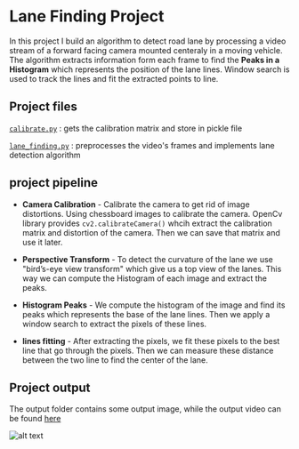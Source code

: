 # Lane Finding Project

In this project I build an algorithm to detect road lane by processing a video stream of a forward
facing camera mounted centeraly in a moving vehicle. The algorithm extracts information form each frame to find the **Peaks in a Histogram** which
represents the position of the lane lines. Window search is used to track the lines and fit the extracted points to line.

## Project files

[`calibrate.py`](calibrate.py) : gets the calibration matrix and store in pickle file

[`lane_finding.py`](lane_finding.py) : preprocesses the video's frames and implements lane detection algorithm   

## project pipeline

- **Camera Calibration** - Calibrate the camera to get rid of image distortions. Using chessboard images to calibrate the camera.
OpenCv library provides `cv2.calibrateCamera()` whcih extract the calibration matrix and distortion of the camera. Then we can save that
matrix and use it later.

- **Perspective Transform** - To detect the curvature of the lane we use "bird’s-eye view transform" which give us a top view of the lanes.
This way we can compute the Histogram of each image and extract the peaks.

- **Histogram Peaks** - We compute the histogram of the image and find its peaks which represents the base of the lane lines.
Then we apply a window search to extract the pixels of these lines.

- **lines fitting** - After extracting the pixels, we fit these pixels to the best line that go through the pixels. Then we can measure these
distance between the two line to find the center of the lane.

## Project output

The output folder contains some output image, while the output video can be found [here](https://www.youtube.com/watch?v=J40jRx7ykrI&fbclid=IwAR1Yyh-ISBQEXSza-M24DA-t4XGRHV4N02oUuSb3laz5j0YHlAa2ysYBlaM)

![alt text](output/project-video-output.gif)
